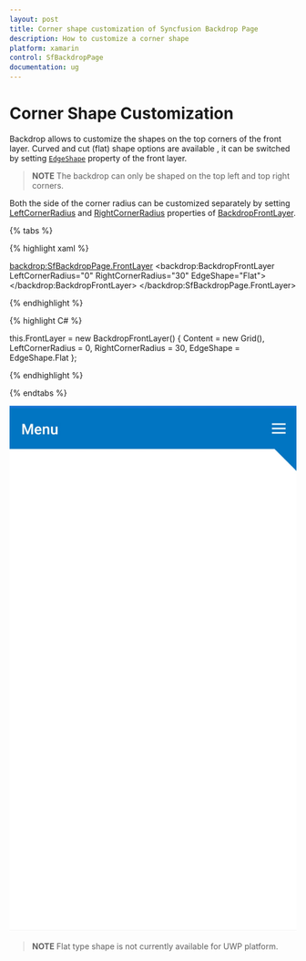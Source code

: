 ```yaml
---
layout: post
title: Corner shape customization of Syncfusion Backdrop Page
description: How to customize a corner shape
platform: xamarin
control: SfBackdropPage
documentation: ug
---
```


# Corner Shape Customization

Backdrop allows to customize the shapes on the top corners of the front layer. Curved and cut (flat) shape options are available , it can be switched by setting [`EdgeShape`](https://help.syncfusion.com/cr/xamarin/Syncfusion.SfBackdrop.XForms~Syncfusion.XForms.Backdrop.BackdropFrontLayer~EdgeShape.html) property of the front layer.

>**NOTE**
The backdrop can only be shaped on the top left and top right corners.

Both the side of the corner radius can be customized separately by setting [LeftCornerRadius](https://help.syncfusion.com/cr/xamarin/Syncfusion.SfBackdrop.XForms~Syncfusion.XForms.Backdrop.BackdropFrontLayer~LeftCornerRadius.html) and [RightCornerRadius](https://help.syncfusion.com/cr/xamarin/Syncfusion.SfBackdrop.XForms~Syncfusion.XForms.Backdrop.BackdropFrontLayer~RightCornerRadius.html) properties of [BackdropFrontLayer](https://help.syncfusion.com/cr/xamarin/Syncfusion.SfBackdrop.XForms~Syncfusion.XForms.Backdrop.BackdropFrontLayer.html).

{% tabs %} 

{% highlight xaml %} 

<backdrop:SfBackdropPage.FrontLayer>
        <backdrop:BackdropFrontLayer LeftCornerRadius="0" RightCornerRadius="30" EdgeShape="Flat">
            <Grid />
        </backdrop:BackdropFrontLayer>
</backdrop:SfBackdropPage.FrontLayer> 


{% endhighlight %}

{% highlight C# %} 

this.FrontLayer = new BackdropFrontLayer()
{
	Content = new Grid(),
	LeftCornerRadius = 0,
	RightCornerRadius = 30,
	EdgeShape = EdgeShape.Flat
};

{% endhighlight %}

{% endtabs %}

![Flat shape top right corner](CornerShape_images/Frontlayer_EdgeShape_Flat.png)

>**NOTE**
Flat type shape is not currently available for UWP platform.



